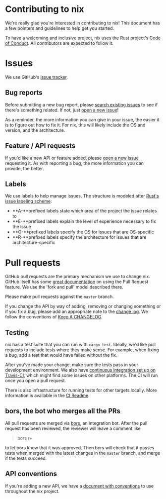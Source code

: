 # Contributing to nix

We're really glad you're interested in contributing to nix! This
document has a few pointers and guidelines to help get you started.

To have a welcoming and inclusive project, nix uses the Rust project's
[Code of Conduct][conduct]. All contributors are expected to follow it.

[conduct]: https://www.rust-lang.org/conduct.html


# Issues

We use GitHub's [issue tracker][issues].

[issues]: https://github.com/nix-rust/nix/issues


## Bug reports

Before submitting a new bug report, please [search existing
issues][issue-search] to see if there's something related. If not, just
[open a new issue][new-issue]!

As a reminder, the more information you can give in your issue, the
easier it is to figure out how to fix it. For nix, this will likely
include the OS and version, and the architecture.

[issue-search]: https://github.com/nix-rust/nix/search?utf8=%E2%9C%93&q=is%3Aissue&type=Issues
[new-issue]: https://github.com/nix-rust/nix/issues/new


## Feature / API requests

If you'd like a new API or feature added, please [open a new
issue][new-issue] requesting it. As with reporting a bug, the more
information you can provide, the better.


## Labels

We use labels to help manage issues. The structure is modeled after
[Rust's issue labeling scheme][rust-labels]:
- **A-**prefixed labels state which area of the project the issue
  relates to
- **E-**prefixed labels explain the level of experience necessary to fix the
  issue
- **O-**prefixed labels specify the OS for issues that are OS-specific
- **R-**prefixed labels specify the architecture for issues that are
  architecture-specific

[rust-labels]: https://github.com/rust-lang/rust/blob/master/CONTRIBUTING.md#issue-triage


# Pull requests

GitHub pull requests are the primary mechanism we use to change nix. GitHub itself has
some [great documentation][pr-docs] on using the Pull Request feature. We use the 'fork and
pull' model described there.

Please make pull requests against the `master` branch.

If you change the API by way of adding, removing or changing something or if
you fix a bug, please add an appropriate note to the [change log][cl]. We
follow the conventions of [Keep A CHANGELOG][kacl].

[cl]: https://github.com/nix-rust/nix/blob/master/CHANGELOG.md
[kacl]: https://github.com/olivierlacan/keep-a-changelog/tree/18adb5f5be7a898d046f6a4acb93e39dcf40c4ad
[pr-docs]: https://help.github.com/articles/using-pull-requests/

## Testing

nix has a test suite that you can run with `cargo test`. Ideally, we'd like pull
requests to include tests where they make sense. For example, when fixing a bug,
add a test that would have failed without the fix.

After you've made your change, make sure the tests pass in your development
environment. We also have [continuous integration set up on
Travis-CI][travis-ci], which might find some issues on other platforms. The CI
will run once you open a pull request.

There is also infrastructure for running tests for other targets
locally.  More information is available in the [CI Readme][ci-readme].

[travis-ci]: https://travis-ci.org/nix-rust/nix
[ci-readme]: ci/README.md

## bors, the bot who merges all the PRs

All pull requests are merged via [bors], an integration bot. After the
pull request has been reviewed, the reviewer will leave a comment like

> bors r+

to let bors know that it was approved. Then bors will check that it passes
tests when merged with the latest changes in the `master` branch, and
merge if the tests succeed.

[bors]: https://bors-ng.github.io/


## API conventions

If you're adding a new API, we have a [document with
conventions][conventions] to use throughout the nix project.

[conventions]: https://github.com/nix-rust/nix/blob/master/CONVENTIONS.md
